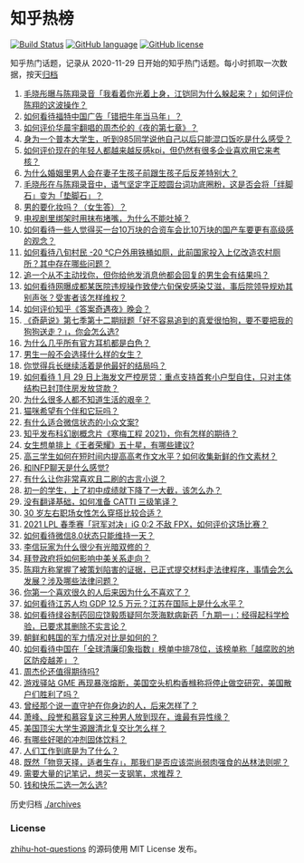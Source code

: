 # 知乎热榜
[![Build Status](https://github.com/ToWeLong/zhihu-hot-questions/workflows/CI/badge.svg)](https://github.com/ToWeLong/zhihu-hot-questions/actions)
[![GitHub language](https://img.shields.io/badge/language-golang-orange.svg)](https://golang.org/)
[![GitHub license](https://img.shields.io/github/license/ToWeLong/zhihu-hot-questions)](https://github.com/ToWeLong/zhihu-hot-questions/blob/main/LICENSE)

知乎热门话题，记录从 2020-11-29 日开始的知乎热门话题。每小时抓取一次数据，按天[归档](./archives)

<!-- BEGIN -->

1. [毛晓彤曝与陈翔录音「我看着你光着上身，江铠同为什么躲起来？」如何评价陈翔的这波操作？](https://www.zhihu.com/question/442081598)
1. [如何看待福特中国广告「错把牛年当马年」？](https://www.zhihu.com/question/441666031)
1. [如何评价华晨宇翻唱的周杰伦的《夜的第七章》？](https://www.zhihu.com/question/441931973)
1. [身为一个普本大学生，听到985同学说他自己以后只能混口饭吃是什么感受？](https://www.zhihu.com/question/437056781)
1. [如何评价现在的年轻人都越来越反感kpi，但仍然有很多企业喜欢用它来考核？](https://www.zhihu.com/question/441274642)
1. [为什么婚姻里男人会在妻子生孩子前跟生孩子后反差特别大？](https://www.zhihu.com/question/439607839)
1. [毛晓彤在与陈翔录音中，语气坚定字正腔圆台词功底圈粉，这是否会将「绊脚石」变为「垫脚石」？](https://www.zhihu.com/question/442087613)
1. [男的要化妆吗？（女生答）？](https://www.zhihu.com/question/437359021)
1. [电视剧里绑架时用抹布堵嘴，为什么不能吐掉？](https://www.zhihu.com/question/441878231)
1. [如何看待一些人觉得买一台10万块的合资车会比10万块的国产车要更有高级感的观念？](https://www.zhihu.com/question/440857833)
1. [如何看待八旬村民 -20 ℃户外用铁桶如厕，此前国家投入上亿改造农村厕所？其中存在哪些问题？](https://www.zhihu.com/question/441642232)
1. [追一个从不主动找你，但你给他发消息他都会回复的男生会有结果吗？](https://www.zhihu.com/question/425763808)
1. [如何看待网曝成都某医院违规操作致使六旬保安感染艾滋，事后院领导规劝其别声张？受害者该怎样维权？](https://www.zhihu.com/question/441999768)
1. [如何评价知乎《答案奇遇夜》晚会？](https://www.zhihu.com/question/441882176)
1. [《奇葩说》第七季第十二期辩题「好不容易追到的真爱很怕狗，要不要把我的狗狗送走？」，你会怎么选?](https://www.zhihu.com/question/441882944)
1. [为什么几乎所有官方耳机都是白色？](https://www.zhihu.com/question/440928818)
1. [男生一般不会选择什么样的女生？](https://www.zhihu.com/question/435057725)
1. [你觉得兵长继续活着是他最好的结局吗？](https://www.zhihu.com/question/438734311)
1. [如何看待 1 月 29 日上海发文严控房贷：重点支持首套小户型自住，只对主体结构已封顶住房发放贷款？](https://www.zhihu.com/question/441915385)
1. [为什么很多人都不知道生活的艰辛？](https://www.zhihu.com/question/435686256)
1. [猫咪希望有个伴和它玩吗？](https://www.zhihu.com/question/441232378)
1. [有什么适合微信状态的小众文案?](https://www.zhihu.com/question/441266712)
1. [知乎发布科幻剧概念片《寒梅工程 2021》，你有怎样的期待？](https://www.zhihu.com/question/441917243)
1. [女生想单排上《王者荣耀》五十星，有哪些建议?](https://www.zhihu.com/question/343434242)
1. [高三学生如何在短时间内提高高考作文水平？如何收集新鲜的作文素材？](https://www.zhihu.com/question/20545734)
1. [和INFP聊天是什么感觉?](https://www.zhihu.com/question/375317469)
1. [有什么让你非常喜欢且二刷的古言小说？](https://www.zhihu.com/question/434841130)
1. [初一的学生，上了初中成绩就下降了一大截，该怎么办？](https://www.zhihu.com/question/440361070)
1. [没有翻译基础，如何准备 CATTI 三级笔译？](https://www.zhihu.com/question/310096797)
1. [30 岁左右职场女性怎么穿搭比较合适？](https://www.zhihu.com/question/268445410)
1. [2021 LPL 春季赛「冠军对决」iG 0:2 不敌 FPX，如何评价这场比赛？](https://www.zhihu.com/question/442032605)
1. [如何看待微信8.0状态只能维持一天？](https://www.zhihu.com/question/441505845)
1. [李信玩家为什么很少有光暗双修的？](https://www.zhihu.com/question/403609087)
1. [拜登政府将如何影响中美关系走向？](https://www.zhihu.com/question/440407148)
1. [陈翔方称掌握了被策划陷害的证据，已正式提交材料走法律程序，事情会怎么发展？涉及哪些法律问题？](https://www.zhihu.com/question/441997857)
1. [你第一个喜欢很久的人后来因为什么不喜欢了？](https://www.zhihu.com/question/437916814)
1. [如何看待江苏人均 GDP 12.5 万元？江苏在国际上是什么水平？](https://www.zhihu.com/question/441249747)
1. [如何看待绿谷制药回应饶毅质疑阿尔茨海默病新药「九期一」：经得起科学检验，已要求其删除不实言论？](https://www.zhihu.com/question/442014571)
1. [朝鲜和韩国的军力情况对比是如何的？](https://www.zhihu.com/question/19970905)
1. [如何看待中国在「全球清廉印象指数」榜单中排78位，该榜单称「越腐败的地区防疫越差」？](https://www.zhihu.com/question/441950005)
1. [周杰伦还值得期待吗?](https://www.zhihu.com/question/431203726)
1. [游戏驿站 GME 再现暴涨熔断，美国空头机构香橼称将停止做空研究，美国散户们胜利了吗？](https://www.zhihu.com/question/441956769)
1. [曾经那个说一直守护在你身边的人，后来怎样了？](https://www.zhihu.com/question/434436885)
1. [萧峰、段誉和慕容复这三种男人放到现在，谁最有异性缘？](https://www.zhihu.com/question/440781326)
1. [美国顶尖大学生源跟清北复交比怎么样？](https://www.zhihu.com/question/355180091)
1. [有哪些好喝的冲剂固体饮料？](https://www.zhihu.com/question/65141672)
1. [人们工作到底是为了什么？](https://www.zhihu.com/question/441058938)
1. [既然「物竞天择，适者生存」，那我们是否应该崇尚弱肉强食的丛林法则呢？](https://www.zhihu.com/question/441183001)
1. [需要大量的记笔记，想买一支钢笔，求推荐？](https://www.zhihu.com/question/432347741)
1. [钱和快乐二选一怎么选?](https://www.zhihu.com/question/440693847)

<!-- END -->

历史归档 [./archives](./archives)


### License
[zhihu-hot-questions](https://github.com/towelong/zhihu-hot-questions) 的源码使用 MIT License 发布。